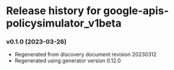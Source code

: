 # Release history for google-apis-policysimulator_v1beta

### v0.1.0 (2023-03-26)

* Regenerated from discovery document revision 20230312
* Regenerated using generator version 0.12.0

